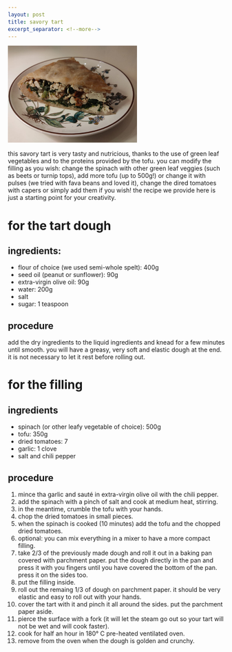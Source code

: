 ```yaml
---
layout: post
title: savory tart
excerpt_separator: <!--more-->
---
```


 <img src="./images/savory-tart.jpeg" width="300">

this savory tart is very tasty and nutricious, thanks to the use of green leaf vegetables and to the proteins provided by the tofu. 
you can modify the filling as you wish: change the spinach with other green leaf veggies (such as beets or turnip tops), add more tofu (up to 500g!) or change it with pulses (we tried with fava beans and loved it), change the dired tomatoes with capers or simply add them if you wish! 
the recipe we provide here is just a starting point for your creativity.
# for the tart dough

## ingredients:
- flour of choice (we used semi-whole spelt): 400g
- seed oil (peanut or sunflower): 90g
- extra-virgin olive oil: 90g
- water: 200g
- salt
- sugar: 1 teaspoon
  
## procedure
add the dry ingredients to the liquid ingredients and knead for a few minutes until smooth. you will have a greasy, very soft and elastic dough at the end. it is not necessary to let it rest before rolling out.

# for the filling

## ingredients
- spinach (or other leafy vegetable of choice): 500g
- tofu: 350g
- dried tomatoes: 7
- garlic: 1 clove
- salt and chili pepper

## procedure
1. mince tha garlic and sauté in extra-virgin olive oil with the chili pepper.
2. add the spinach with a pinch of salt and cook at medium heat, stirring.
3. in the meantime, crumble the tofu with your hands.
4. chop the dried tomatoes in small pieces.
5. when the spinach is cooked (10 minutes) add the tofu and the chopped dried tomatoes.
6. optional: you can mix everything in a mixer to have a more compact filling. 
7. take 2/3 of the previously made dough and roll it out in a baking pan covered with parchment paper. put the dough directly in the pan and press it with you fingers until you have covered the bottom of the pan. press it on the sides too.
8. put the filling inside.
9. roll out the remaing 1/3 of dough on parchment paper. it should be very elastic and easy to roll out with your hands.
10. cover the tart with it and pinch it all around the sides. put the parchment paper aside.
11. pierce the surface with a fork (it will let the steam go out so your tart will not be wet and will cook faster).
12. cook for half an hour in 180° C pre-heated ventilated oven.
13. remove from the oven when the dough is golden and crunchy.
